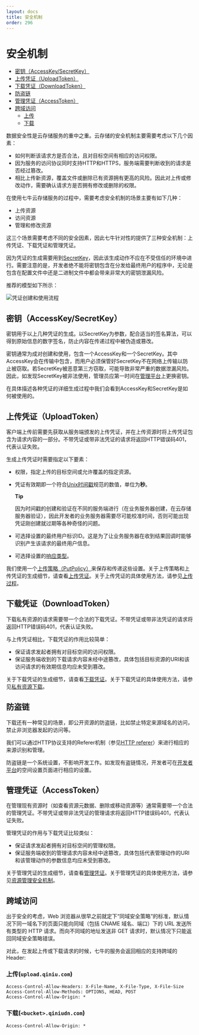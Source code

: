 ```yaml
---
layout: docs
title: 安全机制
order: 296
---
```


<a id="security"></a>
# 安全机制

- [密钥（AccessKey/SecretKey）](#aksk)
- [上传凭证（UploadToken）](#upload-token)
- [下载凭证（DownloadToken）](#download-token)
- [防盗链](#anti-leech)
- [管理凭证（AccessToken）](#accesstoken)
- [跨域访问](#cors-support)
    - [上传](#upload-cors)
	- [下载](#download-cors) 

数据安全性是云存储服务的重中之重。云存储的安全机制主要需要考虑以下几个因素：

- 如何判断该请求方是否合法，且对目标空间有相应的访问权限。
- 因为服务的访问协议同时支持HTTP和HTTPS，服务端需要判断收到的请求是否经过篡改。
- 相比上传新资源，覆盖文件或删除已有资源拥有更高的风险。因此对上传或修改动作，需要确认请求方是否拥有修改或删除的权限。

在使用七牛云存储服务的过程中，需要考虑安全机制的场景主要有如下几种：

- 上传资源
- 访问资源
- 管理和修改资源

这三个场景需要考虑不同的安全因素，因此七牛针对性的提供了三种安全机制：上传凭证、下载凭证和管理凭证。

因为凭证的生成需要用到[SecretKey](#aksk)，因此该生成动作不应在不受信任的环境中进行。需要注意的是，开发者绝不能将密钥包含在分发给最终用户的程序中，无论是包含在配置文件中还是二进制文件中都会带来非常大的密钥泄漏风险。

推荐的模型如下所示：

![凭证创建和使用流程](img/token.png)

<a id="aksk"></a>
## 密钥（AccessKey/SecretKey）

密钥用于以上几种凭证的生成。以SecretKey为参数，配合适当的签名算法，可以得到原始信息的数字签名，防止内容在传递过程中被伪造或篡改。

密钥通常为成对创建和使用，包含一个AccessKey和一个SecretKey。其中AccessKey会在传输中包含，而用户必须保管好SecretKey不在网络上传输以防止被窃取。若SecretKey被恶意第三方窃取，可能导致非常严重的数据泄漏风险。因此，如发现SecretKey被非法使用，管理员应第一时间在[管理平台](https://portal.qiniu.com)上更换密钥。

在具体描述各种凭证的详细生成过程中我们会看到AccessKey和SecretKey是如何被使用的。

<a id="upload-token"></a>
## 上传凭证（UploadToken）

客户端上传前需要先获取从服务端颁发的上传凭证，并在上传资源时将上传凭证包含为请求内容的一部分。不带凭证或带非法凭证的请求将返回HTTP错误码401，代表认证失败。

生成上传凭证时需要指定以下要素：

- 权限，指定上传的目标空间或允许覆盖的指定资源。
- 凭证有效期即一个符合[Unix时间戳](http://en.wikipedia.org/wiki/Unix_Time)规范的数值，单位为**秒**。

    **Tip**	

    因为时间戳的创建和验证在不同的服务端进行（在业务服务器创建，在云存储服务器验证），因此开发者的业务服务器需要尽可能校准时间，否则可能出现凭证刚创建就过期等各种奇怪的问题。
	
- 可选择设置的最终用户标识ID。这是为了让业务服务器在收到结果回调时能够识别产生该请求的最终用户信息。
- 可选择设置的[响应类型](/docs/v6/api/overview/up/upload-models/response-types.html)。

我们使用一个[上传策略（PutPolicy）](/docs/v6/api/reference/security/put-policy.html)来保存和传递这些设置。关于上传策略和上传凭证的生成细节，请查看[上传凭证](/docs/v6/api/reference/security/upload-token.html)。关于上传凭证的具体使用方法，请参见[上传过程](up/index.html)。

<a id="download-token"></a>
## 下载凭证（DownloadToken）

下载私有资源的请求需要带一个合法的下载凭证。不带凭证或带非法凭证的请求将返回HTTP错误码401，代表认证失败。

与上传凭证相比，下载凭证的作用比较简单：

- 保证请求发起者拥有对目标空间的访问权限。
- 保证服务端收到的下载请求内容未经中途篡改，具体包括目标资源的URI和该访问请求的有效期信息均应未受到篡改。

关于下载凭证的生成细节，请查看[下载凭证](/docs/v6/api/reference/security/download-token.html)。关于下载凭证的具体使用方法，请参见[私有资源下载](/docs/v6/api/overview/dn/security.html#download-private-resource)。

<a id="anti-leech"></a>
## 防盗链

下载还有一种常见的场景，即公开资源的防盗链，比如禁止特定来源域名的访问，禁止非浏览器发起的访问等。

我们可以通过HTTP协议支持的Referer机制（参见[HTTP referer](http://en.wikipedia.org/wiki/Referrer)）来进行相应的来源识别和管理。

防盗链是一个系统设置，不影响开发工作。如发现有盗链情况，开发者可在[开发者平台](https://portal.qiniu.com/)的空间设置页面进行相应的设置。

<a id="accesstoken"></a>
## 管理凭证（AccessToken）

在管理现有资源时（如查看资源元数据、删除或移动资源等）通常需要带一个合法的管理凭证。不带凭证或带非法凭证的管理请求将返回HTTP错误码401，代表认证失败。

管理凭证的作用与下载凭证比较类似：

- 保证请求发起者拥有对目标空间的管理权限。
- 保证服务端收到的管理请求内容未经中途篡改，具体包括代表管理动作的URI和该管理动作的参数信息均应未受到篡改。

关于管理凭证的生成细节，请查看[管理凭证](/docs/v6/api/reference/security/access-token.html)。关于管理凭证的具体使用方法，请参见[资源管理安全机制](/docs/v6/api/overview/rs/security.html)。

<a id="cors-support"></a>
## 跨域访问

出于安全的考虑，Web 浏览器从很早之前就定下“同域安全策略”的标准，默认情况下同一域名下的页面只能向同域（包括 CNAME 域名、端口）下的 URL 发送所有类型的 HTTP 请求。而向不同域的地址发送非 GET 请求时，默认情况下只能返回同域安全策略错误。

对此，在发起上传或下载请求的时候，七牛的服务会返回相应的支持跨域的 Header:

<a id="upload-cors"></a>
### 上传(`upload.qiniu.com`)

	Access-Control-Allow-Headers: X-File-Name, X-File-Type, X-File-Size
	Access-Control-Allow-Methods: OPTIONS, HEAD, POST
	Access-Control-Allow-Origin: *

<a id="download-cors"></a>
### 下载(`<bucket>.qiniudn.com`)

	Access-Control-Allow-Origin: *
